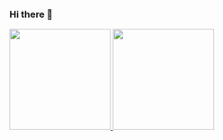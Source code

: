 ### Hi there 👋

<div>
<a href="https://github.com/seu-usuário-aqui">
<img loading="lazy" height="180em" src="https://github-readme-stats.vercel.app/api/top-langs/?username=nickolasferraz&layout=compact&langs_count=7&theme=dracula"/>
<img loading="lazy" height="180em" src="https://github-readme-stats.vercel.app/api?username=nickolasferraz&show_icons=true&theme=dracula&include_all_commits=true&count_private=true"/>
</div>

<!--

-->
